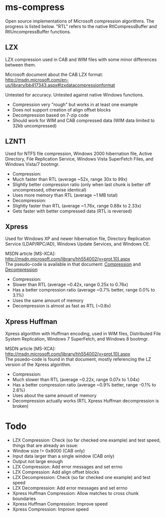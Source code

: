ms-compress
===========
Open source implementations of Microsoft compression algorithms. The progress is listed below. "RTL" refers to the native RtlCompressBuffer and RtlUncompressBuffer functions.

LZX
---
LZX compression used in CAB and WIM files with some minor differences between them.

Microsoft document about the CAB LZX format: http://msdn.microsoft.com/en-us/library/bb417343.aspx#lzxdatacompressionformat

Untested for accuracy. Untested against native Windows functions.

* Compression very "rough" but works in at least one example
 * Does not support creation of align offset blocks
* Decompression based on 7-zip code
 * Should work for WIM and CAB compressed data (WIM data limited to 32kb uncompressed)

LZNT1
-----
Used for NTFS file compression, Windows 2000 hibernation file, Active Directory, File Replication Service, Windows Vista SuperFetch Files, and Windows Vista/7 bootmgr.

* Compression:
 * Much faster than RTL (average ~52x, range 30x to 99x)
 * Slightly better compression ratio (only when last chunk is better off uncompressed, otherwise identical)
 * Uses more memory than RTL (average ~1 MB total)
* Decompression:
 * Slightly faster than RTL (average ~1.76x, range 0.88x to 2.33x)
 * Gets faster with better compressed data (RTL is reversed)

Xpress
------
Used for Windows XP and newer hibernation file, Directory Replication Service (LDAP/RPC/AD), Windows Update Services, and Windows CE.

MSDN article [MS-XCA]: http://msdn.microsoft.com/library/hh554002(v=prot.10).aspx  
The pseudo-code is available in that document: [Compression](http://msdn.microsoft.com/library/hh554053%28v=PROT.10%29.aspx)
and [Decompression](http://msdn.microsoft.com/library/hh536411%28v=PROT.10%29.aspx)

* Compression:
 * Slower than RTL (average ~0.42x, range 0.25x to 0.76x)
 * Has a better compression ratio (average ~0.7% better, range 0.0% to 3.1%)
 * Uses the same amount of memory
* Decompression is almost as fast as RTL (~0.8x)

Xpress Huffman
--------------
Xpress algorithm with Huffman encoding, used in WIM files, Distributed File System Replication, Windows 7 SuperFetch, and Windows 8 bootmgr.

MSDN article [MS-XCA]: http://msdn.microsoft.com/library/hh554002(v=prot.10).aspx  
The psuedo-code is found in that document, mostly referencing the LZ version of the Xpress algorithm.

* Compression:
 * Much slower than RTL (average ~0.22x, range 0.07x to 1.04x)
 * Has a better compression ratio (average ~0.9% better, range -0.1% to 2.6%)
 * Uses about the same amount of memory
* Decompression actually works (RTL Xpress Huffman decompression is broken)

Todo
====
* LZX Compression: Check (so far checked one example) and test speed, things that are already an issue:
 * Window size != 0x8000 (CAB only)
 * Input data larger than a single window (CAB only)
 * Output not large enough
* LZX Compression: Add error messages and set errno
* LZX Compression: Add align offset blocks
* LZX Decompression: Check (so far checked one example) and test speed
* LZX Decompression: Add error messages and set errno
* Xpress Huffman Compression: Allow matches to cross chunk boundaries
* Xpress Huffman Compression: Improve speed
* Xpress Compression: Improve speed

